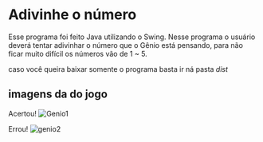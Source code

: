 # Adivinhe o número
Esse programa foi feito Java utilizando o Swing. Nesse programa o usuário deverá tentar adivinhar o número que o Gênio está pensando, para não ficar muito difícil os números vão de 1 ~ 5. 

caso você queira baixar somente o programa basta ir ná pasta *dist*

## imagens da do jogo

Acertou!
![Genio1](https://user-images.githubusercontent.com/63865025/85067930-dfb36a00-b187-11ea-953a-de1eba17592b.png)

Errou!
![genio2](https://user-images.githubusercontent.com/63865025/85067945-e641e180-b187-11ea-8a8b-f35a5e1a2d11.png)